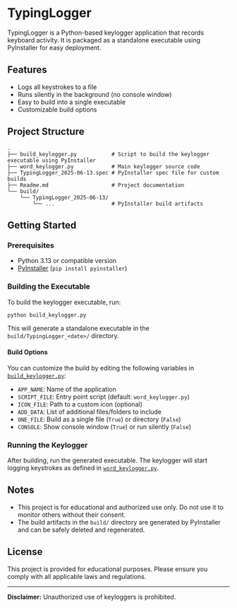 # TypingLogger

TypingLogger is a Python-based keylogger application that records keyboard activity. It is packaged as a standalone executable using PyInstaller for easy deployment.

## Features

- Logs all keystrokes to a file
- Runs silently in the background (no console window)
- Easy to build into a single executable
- Customizable build options

## Project Structure

```
.
├── build_keylogger.py           # Script to build the keylogger executable using PyInstaller
├── word_keylogger.py            # Main keylogger source code
├── TypingLogger_2025-06-13.spec # PyInstaller spec file for custom builds
├── Readme.md                    # Project documentation
└── build/
    └── TypingLogger_2025-06-13/
        └── ...                  # PyInstaller build artifacts
```

## Getting Started

### Prerequisites

- Python 3.13 or compatible version
- [PyInstaller](https://pyinstaller.org/) (`pip install pyinstaller`)

### Building the Executable

To build the keylogger executable, run:

```sh
python build_keylogger.py
```

This will generate a standalone executable in the `build/TypingLogger_<date>/` directory.

#### Build Options

You can customize the build by editing the following variables in [`build_keylogger.py`](build_keylogger.py):

- `APP_NAME`: Name of the application
- `SCRIPT_FILE`: Entry point script (default: `word_keylogger.py`)
- `ICON_FILE`: Path to a custom icon (optional)
- `ADD_DATA`: List of additional files/folders to include
- `ONE_FILE`: Build as a single file (`True`) or directory (`False`)
- `CONSOLE`: Show console window (`True`) or run silently (`False`)

### Running the Keylogger

After building, run the generated executable. The keylogger will start logging keystrokes as defined in [`word_keylogger.py`](word_keylogger.py).

## Notes

- This project is for educational and authorized use only. Do not use it to monitor others without their consent.
- The build artifacts in the `build/` directory are generated by PyInstaller and can be safely deleted and regenerated.

## License

This project is provided for educational purposes. Please ensure you comply with all applicable laws and regulations.

---

**Disclaimer:** Unauthorized use of keyloggers is prohibited.
